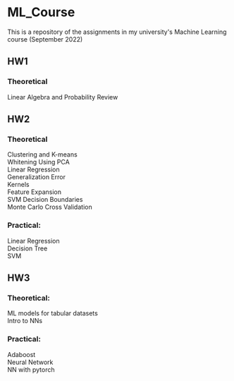 # ML_Course
This is a repository of the assignments in my university's Machine Learning course (September 2022)
## HW1
### Theoretical
Linear Algebra and Probability Review

## HW2
### Theoretical
Clustering and K-means <br>
Whitening Using PCA<br>
Linear Regression<br>
Generalization Error<br>
Kernels<br>
Feature Expansion<br>
SVM Decision Boundaries<br>
Monte Carlo Cross Validation <br>
### Practical:
Linear Regression<br>
Decision Tree<br>
SVM <br>


## HW3
### Theoretical:
ML models for tabular datasets<br>
Intro to NNs<br>
### Practical: 
Adaboost<br>
Neural Network <br>
NN with pytorch<br>
